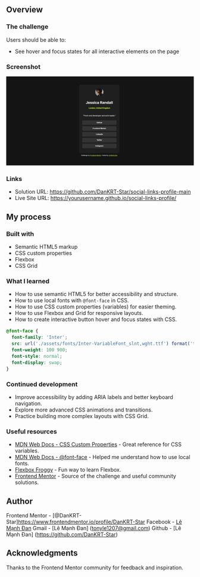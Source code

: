 ## Overview

### The challenge

Users should be able to:

- See hover and focus states for all interactive elements on the page

### Screenshot

![](./assets/images/Screenshot%202025-07-07%20161215.jpg)


### Links

- Solution URL: https://github.com/DanKRT-Star/social-links-profile-main
- Live Site URL: https://yourusername.github.io/social-links-profile/

## My process

### Built with

- Semantic HTML5 markup
- CSS custom properties
- Flexbox
- CSS Grid


### What I learned

- How to use semantic HTML5 for better accessibility and structure.
- How to use local fonts with `@font-face` in CSS.
- How to use CSS custom properties (variables) for easier theming.
- How to use Flexbox and Grid for responsive layouts.
- How to create interactive button hover and focus states with CSS.

```css
@font-face {
  font-family: 'Inter';
  src: url('./assets/fonts/Inter-VariableFont_slnt,wght.ttf') format('truetype');
  font-weight: 100 900;
  font-style: normal;
  font-display: swap;
}
```


### Continued development

- Improve accessibility by adding ARIA labels and better keyboard navigation.
- Explore more advanced CSS animations and transitions.
- Practice building more complex layouts with CSS Grid.


### Useful resources

- [MDN Web Docs - CSS Custom Properties](https://developer.mozilla.org/en-US/docs/Web/CSS/--*) - Great reference for CSS variables.
- [MDN Web Docs - @font-face](https://developer.mozilla.org/en-US/docs/Web/CSS/@font-face) - Helped me understand how to use local fonts.
- [Flexbox Froggy](https://flexboxfroggy.com/) - Fun way to learn Flexbox.
- [Frontend Mentor](https://www.frontendmentor.io/) - Source of the challenge and useful community solutions.


## Author

Frontend Mentor - [@DanKRT-Star]https://www.frontendmentor.io/profile/DanKRT-Star
Facebook - [Lê Mạnh Đan](https://www.facebook.com/le.manh.an.887330)
Gmail - [Lê Mạnh Đan] (tonyle1207@gmail.com)
Github - [Lê Mạnh Đan] (https://github.com/DanKRT-Star)


## Acknowledgments

Thanks to the Frontend Mentor community for feedback and inspiration.
